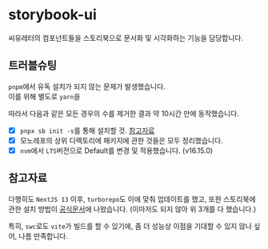 # storybook-ui

씨유레터의 컴포넌트들을 스토리북으로 문서화 및 시각화하는 기능을 담당합니다.

## 트러블슈팅

`pnpm`에서 유독 설치가 되지 않는 문제가 발생했습니다.  
이를 위해 별도로 `yarn`을 

따라서 다음과 같은 모든 경우의 수를 제거한 결과 약 10시간 만에 동작했습니다.

- [x] `pnpx sb init -s`를 통해 설치할 것. [참고자료](https://github.com/storybookjs/storybook/issues/12995)
- [x] 모노레포의 상위 디렉토리에 패키지에 관한 것들은 모두 정리했습니다.
- [x] `nvm`에서 `LTS`버전으로 Default를 변경 및 적용했습니다. (v16.15.0)

## 참고자료

다행히도 `NextJS 13` 이후, `turborepo`도 이에 맞춰 업데이트를 했고, 또한 스토리북에 관한 설치 방법이 [공식문서](https://turbo.build/repo/docs/handbook/tools/storybook)에 나왔습니다. (이마저도 되지 않아 위 3개를 다 했습니다.)

특히, `swc`로도 `vite`가 빌드를 할 수 있기에, 좀 더 성능상 이점을 기대할 수 있지 않나 싶어, 나름 만족합니다.